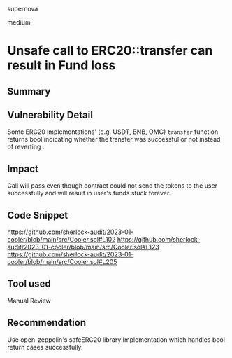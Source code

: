 supernova

medium

# Unsafe call to ERC20::transfer can result in Fund loss

## Summary
 
## Vulnerability Detail
Some ERC20 implementations' (e.g. USDT, BNB, OMG) `transfer` function returns bool indicating whether the transfer was successful or not instead of reverting . 

## Impact
Call will pass even though contract could not send the tokens to the user successfully and will result in user's funds stuck forever. 
## Code Snippet
 https://github.com/sherlock-audit/2023-01-cooler/blob/main/src/Cooler.sol#L102
  https://github.com/sherlock-audit/2023-01-cooler/blob/main/src/Cooler.sol#L123
  https://github.com/sherlock-audit/2023-01-cooler/blob/main/src/Cooler.sol#L205
  
## Tool used

Manual Review

## Recommendation
Use open-zeppelin's safeERC20 library Implementation which handles bool return cases  successfully. 
